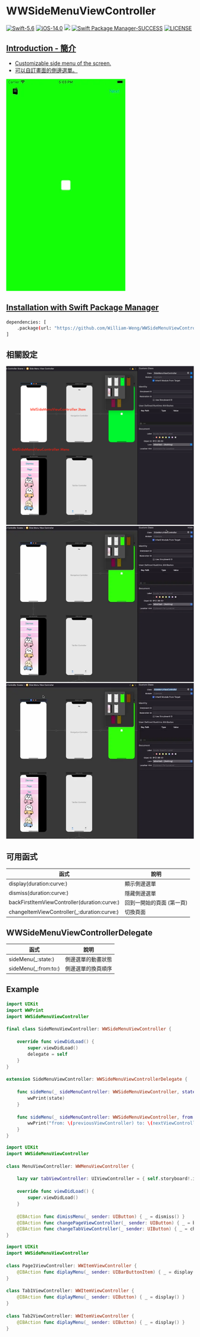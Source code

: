 # WWSideMenuViewController

[![Swift-5.6](https://img.shields.io/badge/Swift-5.6-orange.svg?style=flat)](https://developer.apple.com/swift/) [![iOS-14.0](https://img.shields.io/badge/iOS-14.0-pink.svg?style=flat)](https://developer.apple.com/swift/) ![](https://img.shields.io/github/v/tag/William-Weng/WWSideMenuViewController) [![Swift Package Manager-SUCCESS](https://img.shields.io/badge/Swift_Package_Manager-SUCCESS-blue.svg?style=flat)](https://developer.apple.com/swift/) [![LICENSE](https://img.shields.io/badge/LICENSE-MIT-yellow.svg?style=flat)](https://developer.apple.com/swift/)

## [Introduction - 簡介](https://swiftpackageindex.com/William-Weng)
- [Customizable side menu of the screen.](https://github.com/kukushi/SideMenu)
- [可以自訂畫面的側邊選單。](https://github.com/William-Weng/Cocoapods)

![WWSideMenuViewController](./Example.webp)

## [Installation with Swift Package Manager](https://medium.com/彼得潘的-swift-ios-app-開發問題解答集/使用-spm-安裝第三方套件-xcode-11-新功能-2c4ffcf85b4b)
```bash
dependencies: [
    .package(url: "https://github.com/William-Weng/WWSideMenuViewController.git", .upToNextMajor(from: "1.0.0"))
]
```

## 相關設定
![WWSideMenuViewController](./Setting.png)
![WWSideMenuViewController](./Setting_Item.webp)
![WWSideMenuViewController](./Setting_Menu.webp)

## 可用函式
|函式|說明|
|-|-|
|display(duration:curve:)|顯示側邊選單|
|dismiss(duration:curve:)|隱藏側邊選單|
|backFirstItemViewController(duration:curve:)|回到一開始的頁面 (第一頁)|
|changeItemViewController(_:duration:curve:)|切換頁面|

## WWSideMenuViewControllerDelegate
|函式|說明|
|-|-|
|sideMenu(_:state:)|側邊選單的動畫狀態|
|sideMenu(_:from:to:)|側邊選單的換頁順序|

## Example
```swift
import UIKit
import WWPrint
import WWSideMenuViewController

final class SideMenuViewController: WWSideMenuViewController {
    
    override func viewDidLoad() {
        super.viewDidLoad()
        delegate = self
    }
}

extension SideMenuViewController: WWSideMenuViewControllerDelegate {
    
    func sideMenu(_ sideMenuController: WWSideMenuViewController, state: Constant.MenuState) {
        wwPrint(state)
    }
    
    func sideMenu(_ sideMenuController: WWSideMenuViewController, from previousViewController: UIViewController?, to nextViewController: UIViewController) {
        wwPrint("from: \(previousViewController) to: \(nextViewController)")
    }
}
```
```swift
import UIKit
import WWSideMenuViewController

class MenuViewController: WWMenuViewController {
    
    lazy var tabViewController: UIViewController = { self.storyboard!.instantiateViewController(withIdentifier: "Tab") }()
    
    override func viewDidLoad() {
        super.viewDidLoad()
    }
    
    @IBAction func dimissMenu(_ sender: UIButton) { _ = dismiss() }
    @IBAction func changePageViewController(_ sender: UIButton) { _ = backFirstItemViewController() }
    @IBAction func changeTabViewController(_ sender: UIButton) { _ = changeItemViewController(tabViewController) }
}
```
```swift
import UIKit
import WWSideMenuViewController

class Page1ViewController: WWItemViewController {
    @IBAction func diplayMenu(_ sender: UIBarButtonItem) { _ = display() }
}

class Tab1ViewController: WWItemViewController {
    @IBAction func diplayMenu(_ sender: UIButton) { _ = display() }
}

class Tab2ViewController: WWItemViewController {
    @IBAction func diplayMenu(_ sender: UIButton) { _ = display() }
}
```
